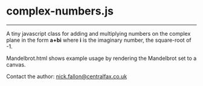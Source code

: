 # complex-numbers.js

---

A tiny javascript class for adding and multiplying numbers on the complex plane in the form **a+bi** where **i** is the imaginary number, the square-root of -1.

Mandelbrot.html shows example usage by rendering the Mandelbrot set to a canvas.

Contact the author: nick.fallon@centralfax.co.uk
